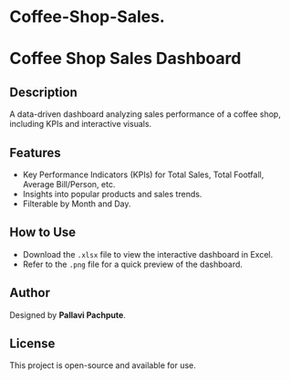 # Coffee-Shop-Sales.
# Coffee Shop Sales Dashboard

## Description
A data-driven dashboard analyzing sales performance of a coffee shop, including KPIs and interactive visuals.

## Features
- Key Performance Indicators (KPIs) for Total Sales, Total Footfall, Average Bill/Person, etc.
- Insights into popular products and sales trends.
- Filterable by Month and Day.

## How to Use
- Download the `.xlsx` file to view the interactive dashboard in Excel.
- Refer to the `.png` file for a quick preview of the dashboard.

## Author
Designed by **Pallavi Pachpute**.

## License
This project is open-source and available for use.
